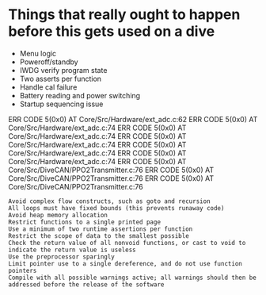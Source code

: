 # Things that really ought to happen before this gets used on a dive
- Menu logic
- Poweroff/standby
- IWDG verify program state
- Two asserts per function
- Handle cal failure
- Battery reading and power switching
- Startup sequencing issue

ERR CODE 5(0x0) AT Core/Src/Hardware/ext_adc.c:62
ERR CODE 5(0x0) AT Core/Src/Hardware/ext_adc.c:74
ERR CODE 5(0x0) AT Core/Src/Hardware/ext_adc.c:74
ERR CODE 5(0x0) AT Core/Src/Hardware/ext_adc.c:74
ERR CODE 5(0x0) AT Core/Src/Hardware/ext_adc.c:74
ERR CODE 5(0x0) AT Core/Src/Hardware/ext_adc.c:74
ERR CODE 5(0x0) AT Core/Src/DiveCAN/PPO2Transmitter.c:76
ERR CODE 5(0x0) AT Core/Src/DiveCAN/PPO2Transmitter.c:76
ERR CODE 5(0x0) AT Core/Src/DiveCAN/PPO2Transmitter.c:76


    Avoid complex flow constructs, such as goto and recursion
    All loops must have fixed bounds (this prevents runaway code)
    Avoid heap memory allocation
    Restrict functions to a single printed page
    Use a minimum of two runtime assertions per function
    Restrict the scope of data to the smallest possible
    Check the return value of all nonvoid functions, or cast to void to indicate the return value is useless
    Use the preprocessor sparingly
    Limit pointer use to a single dereference, and do not use function pointers
    Compile with all possible warnings active; all warnings should then be addressed before the release of the software